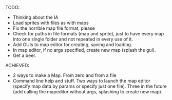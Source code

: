 TODO:

* Thinking about the IA
* Load sprites with files as with maps
* Fix the horrible map file format, please
* Check for paths in file formats (map
	and sprite), just to have every map into
	one single folder and not repeated in
	every use of it.
* Add GUIs to map editor for creating, saving and loading.
* In map editor, if no args specified, create new map (splash the gui).
* Get a beer.


ACHIEVED:
* 2 ways to make a Map. From zero and from a file
* Command line help and stuff. Two ways to launch the map editor (specify map data by params or specify just one file). Three in the future (add calling the mapeditor without args, splashing to create new map).

